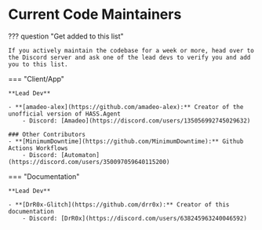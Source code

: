 # Current Code Maintainers

??? question "Get added to this list"

    If you actively maintain the codebase for a week or more, head over to the Discord server and ask one of the lead devs to verify you and add you to this list.

=== "Client/App"

    **Lead Dev**

    - **[amadeo-alex](https://github.com/amadeo-alex):** Creator of the unofficial version of HASS.Agent
        - Discord: [Amadeo](https://discord.com/users/135056992745029632)

    ### Other Contributors
    - **[MinimumDowntime](https://github.com/MinimumDowntime):** Github Actions Workflows
        - Discord: [Automaton](https://discord.com/users/350097059640115200)

=== "Documentation"

    **Lead Dev**

    - **[DrR0x-Glitch](https://github.com/drr0x):** Creator of this documentation
        - Discord: [DrR0x](https://discord.com/users/638245963240046592)
